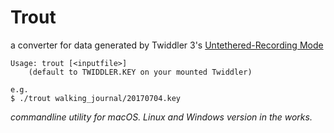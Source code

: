 # Trout

a converter for data generated by Twiddler 3's [Untethered-Recording Mode](http://forum.tekgear.com/t/untethered-chording/26/25)  

```Shell
Usage: trout [<inputfile>]
    (default to TWIDDLER.KEY on your mounted Twiddler)
    
e.g.  
$ ./trout walking_journal/20170704.key

```

*commandline utility for macOS. Linux and Windows version in the works.*
